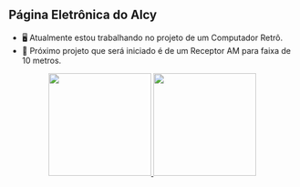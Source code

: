 ## Página Eletrônica do Alcy

- 🖥️ Atualmente estou trabalhando no projeto de um Computador Retrô.
- 📶 Próximo projeto que será iniciado é de um Receptor AM para faixa de 10 metros.

<div align="center">
  <a href="https://github.com/alcyselectronics">
  <img height="180em" src="https://github-readme-stats.vercel.app/api?username=alcyselectronics&show_icons=true&theme=chartreuse-dark&include_all_commits=true&count_private=true"/>
  <img height="180em" src="https://github-readme-stats.vercel.app/api/top-langs/?username=alcyselectronics&layout=compact&langs_count=7&theme=chartreuse-dark"/>
</div>
